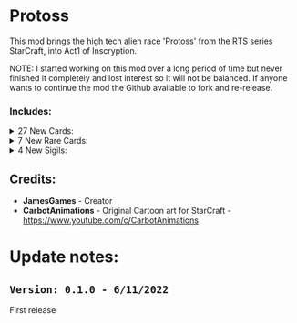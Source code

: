 # Protoss
This mod brings the high tech alien race 'Protoss' from the RTS series StarCraft, into Act1 of Inscryption.

NOTE:
I started working on this mod over a long period of time but never finished it completely and lost interest so it will not be balanced.
If anyone wants to continue the mod the Github available to fork and re-release.

### Includes:

<details>
<summary>27 New Cards:
</summary>

|Name|Power|Health|Cost|Sigils|Tail|Traits|Tribes|
|:-|:-|:-|:-|:-|:-|:-|:-|
|Adept|3|3| <img align="center" src="https://i.imgur.com/vUBgPOO.png">||||Bird|
|Arbiter|0|6| <img align="center" src="https://i.imgur.com/vUBgPOO.png">||||Bird|
|Carrier|0|6| <img align="center" src="https://i.imgur.com/9tZzgbv.png">|Build Interceptors|||Bird|
|Colossus|2|4| <img align="center" src="https://i.imgur.com/9tZzgbv.png">|Splash Damage|||Bird|
|Corsair|3|3| <img align="center" src="https://i.imgur.com/vUBgPOO.png">|Airborne|||Bird|
|Dark Templar|4|1| <img align="center" src="https://i.imgur.com/9tZzgbv.png">|Waterborne|||Bird|
|Disrupter|3|2| <img align="center" src="https://i.imgur.com/vUBgPOO.png">||||Bird|
|Dragoon|3|3| <img align="center" src="https://i.imgur.com/vUBgPOO.png">|Sprinter|||Bird|
|High Templar|5|1| <img align="center" src="https://i.imgur.com/9tZzgbv.png">||||Bird|
|Immortal|7|4| <img align="center" src="https://i.imgur.com/OYmdUg3.png">|Armored|||Bird|
|Interceptor|1|1|Free|Brittle, Double Strike|||Bird|
|Khala|0|2|Free|||||
|Mothership Core|1|1| <img align="center" src="https://i.imgur.com/C22peXt.png">||Khala||Bird|
|Observer|0|1| <img align="center" src="https://i.imgur.com/beJhD7d.png">|Waterborne, Detector|Khala||Bird|
|Oracle|4|3| <img align="center" src="https://i.imgur.com/9tZzgbv.png">||Khala||Bird|
|Phoenix|2|3| <img align="center" src="https://i.imgur.com/vUBgPOO.png">|Airborne|Khala||Bird|
|Probe|1|1| <img align="center" src="https://i.imgur.com/C22peXt.png">|Bone Digger(x2)|Khala||Bird|
|Pylon|0|4| <img align="center" src="https://i.imgur.com/vUBgPOO.png">|Pylon||Terrain|Insect|
|Reaver|1|6| <img align="center" src="https://i.imgur.com/OYmdUg3.png">||Khala||Bird|
|Scarab|1|1|Free|Brittle, Splash Damage|Khala|||
|Scout|3|2| <img align="center" src="https://i.imgur.com/9tZzgbv.png">|Armored|Khala||Bird|
|Sentry|1|1| <img align="center" src="https://i.imgur.com/C22peXt.png">||Khala||Bird|
|Stalker|2|2| <img align="center" src="https://i.imgur.com/vUBgPOO.png">|Blink|Khala||Bird|
|Tempest|3|3| <img align="center" src="https://i.imgur.com/9tZzgbv.png">|Sniper|Khala||Bird|
|VoidRay|1|5| <img align="center" src="https://i.imgur.com/9tZzgbv.png">|Prismatic Alignment|Khala||Bird|
|Warp Prism|1|1| <img align="center" src="https://i.imgur.com/C22peXt.png">||Khala||Bird|
|Zealot|1|3| <img align="center" src="https://i.imgur.com/vUBgPOO.png">|Double Strike|Khala||Bird|
</details>

<details>
<summary>7 New Rare Cards:
</summary>

|Name|Power|Health|Cost|Sigils|Tail|Traits|Tribes|
|:-|:-|:-|:-|:-|:-|:-|:-|
|Alarak|3|2| <img align="center" src="https://i.imgur.com/vUBgPOO.png">|Soul Absorption|||Bird|
|Archon|2|6| <img align="center" src="https://i.imgur.com/9tZzgbv.png">|Splash Damage, Regenerate|||Bird|
|Artanis|1|1| <img align="center" src="https://i.imgur.com/C22peXt.png">||||Bird|
|Mothership|2|10| <img align="center" src="https://i.imgur.com/9tZzgbv.png">|Omni Strike|Khala||Bird|
|Strange Artifact|0|1| <img align="center" src="https://i.imgur.com/H6vESv7.png">|Bone King, Unkillable||Goat|Insect, Bird, Canine|
|Tassadar|1|1| <img align="center" src="https://i.imgur.com/vUBgPOO.png">|Splash Damage|Khala||Bird|
|Zeratul|4|2| <img align="center" src="https://i.imgur.com/9tZzgbv.png">|Waterborne, Blink|Khala||Bird|
</details>

<details>
<summary>4 New Sigils:
</summary>

|Name|Description|
|:-|:-|
|Build Interceptors|When a card bearing this sigil is played, Interceptors will be created adjacent to it. A Interceptor is defined as 1 power 1 health with Brittle and Double Strike|
|Prismatic Alignment|When a card bearing this sigil deals damage to another card. This card will gain 1 damage. The damage resets when the card does not deal damage for a single turn.|
|Pylon|When a card bearing this sigil is put on the board, your current and max energy increases by 1.|
|Soul Absorption|When a card bearing this sigil takes enough damage that would kill it, it will absorb health from the weakest friendly card to keep it at 1 health.|
</details>


## Credits:
- **JamesGames** - Creator
- **CarbotAnimations** - Original Cartoon art for StarCraft - https://www.youtube.com/c/CarbotAnimations

# Update notes:

## `Version: 0.1.0 - 6/11/2022`
First release
